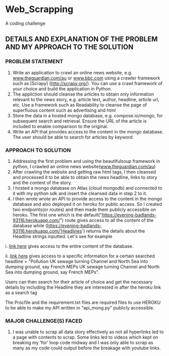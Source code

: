 # Web_Scrapping
A coding challenge

## DETAILS AND EXPLANATION OF THE PROBLEM AND MY APPROACH TO THE SOLUTION

### PROBLEM STATEMENT
1. Write an application to crawl an online news website, e.g. www.theguardian.com/au or www.bbc.com using a crawler framework such as [Scrapy] (http://scrapy.org/). You can use a crawl framework of your choice and build the application in Python.
2. The appliction should cleanse the articles to obtain only information relevant to the news story, e.g. article text, author, headline, article url, etc. Use a framework such as Readability to cleanse the page of superfluous content such as advertising and html
3. Store the data in a hosted mongo database, e.g. compose.io/mongo, for subsequent search and retrieval. Ensure the URL of the article is included to enable comparison to the original.
4. Write an API that provides access to the content in the mongo database. The user should be able to search for articles by keyword

### APPROACH TO SOLUTION
1. Addressing the first problem and using the beautifulsoup framework in python, I crawled an online news website(www.theguardian.com/au)
2. After crawling the website and getting raw html tags, I then cleansed and processed it to be able to obtain the news headline, links to story and the content of the story.
3. I hosted a mongo database on Atlas (cloud mongodb) and connected to it with my python sdk and insert the cleansed data in step 2 to it.
4. I then wrote wrote an API to provide access to the content in the mongo database and also deployed it on heroku for public access. 
So I created two endpoints(or routes) and then made them publicly accessible on heroku. The first one which is the default("https://evening-badlands-93116.herokuapp.com/") route gives access to all the content of the database while  (https://evening-badlands-93116.herokuapp.com/'Headlines') returns the details about the Headline strings inputted.
Let's see for example

  i.   [link here](https://evening-badlands-93116.herokuapp.com/) gives access to the entire content of the database.

  ii.  [link here](https://evening-badlands-93116.herokuapp.com/Pollution%20%20UK%20sewage%20turning%20Channel%20and%20North%20Sea%20into%20dumping%20ground,%20say%20French%20MEPs%20UK%20sewage%20turning%20Channel%20and%20North%20Sea%20into%20dumping%20ground,%20say%20French%20MEPs) gives access to a specific information for a certain searched headline = "Pollution  UK sewage turning Channel and North Sea into dumping ground, say French MEPs UK sewage turning Channel and North Sea into dumping ground, say French MEPs".
  
  Users can then search for their article of choice and get the necessary details by including the Headline they are interested in after the heroku link as a search tag
  
  The Procfile and the requirement.txt files are required files to use HEROKU to be able to make my API written in "api_mong.py" publicly accessible.



### MAJOR CHALLENGE(S) FACED
1. I was unable to scrap all data story effectively as not all hyperlinks led to a page with contents to scrap. Some links led to videos which kept on breaking my 'for' loop code midway and I was only able to scrap as many as my code could output before the breakage with youtube links.



